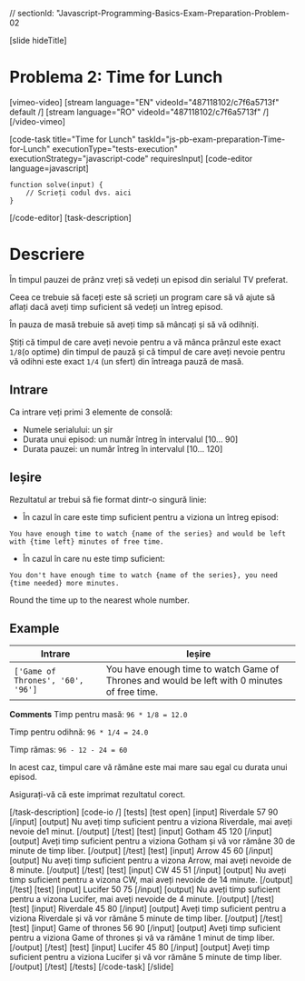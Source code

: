 // sectionId: "Javascript-Programming-Basics-Exam-Preparation-Problem-02

[slide hideTitle]
# Problema 2: Time for Lunch

[vimeo-video]
[stream language="EN" videoId="487118102/c7f6a5713f" default /]
[stream language="RO" videoId="487118102/c7f6a5713f"  /]
[/video-vimeo]



[code-task title="Time for Lunch" taskId="js-pb-exam-preparation-Time-for-Lunch" executionType="tests-execution" executionStrategy="javascript-code" requiresInput]
[code-editor language=javascript]
```
function solve(input) {
	// Scrieți codul dvs. aici
}
```
[/code-editor]
[task-description]
# Descriere
În timpul pauzei de prânz vreți să vedeți un episod din serialul TV preferat. 

Ceea ce trebuie să faceți este să scrieți un program care să vă ajute să aflați dacă aveți timp suficient să vedeți un întreg episod. 

În pauza de masă trebuie să aveți timp să mâncați și să vă odihniți. 

Știți că timpul de care aveți nevoie pentru a vă mânca prânzul este exact `1/8`(o optime) din timpul de pauză și că timpul de care aveți nevoie pentru vă odihni este exact `1/4` (un sfert) din întreaga pauză de masă.


## Intrare
Ca intrare veți primi 3 elemente de consolă:
- Numele serialului: un șir
- Durata unui episod: un număr întreg în intervalul \[10… 90\]
- Durata pauzei: un număr întreg în intervalul \[10… 120\]

## Ieșire
Rezultatul ar trebui să fie format dintr-o singură linie:

- În cazul în care este timp suficient pentru a viziona un întreg episod: 

`You have enough time to watch {name of the series} and would be left with {time left} minutes of free time.`

- În cazul în care nu este timp suficient: 

`You don't have enough time to watch {name of the series}, you need {time needed} more minutes.`

Round the time up to the nearest whole number.

## Example
| **Intrare** | **Ieșire** |
| --- | --- |
|`['Game of Thrones', '60', '96']`| You have enough time to watch Game of Thrones and would be left with 0 minutes of free time.|


**Comments**
Timp pentru masă: `96 * 1/8 = 12.0`

Timp pentru odihnă: `96 * 1/4 = 24.0`

Timp rămas: `96 - 12 - 24 = 60`

In acest caz, timpul care vă rămâne este mai mare sau egal cu durata unui episod.

Asigurați-vă că este imprimat rezultatul corect.

[/task-description]
[code-io /]
[tests]
[test open]
[input]
Riverdale
57
90
[/input]
[output]
Nu aveți timp suficient pentru a viziona Riverdale, mai aveți nevoie de1 minut.
[/output]
[/test]
[test]
[input]
Gotham
45
120
[/input]
[output]
Aveți timp suficient pentru a viziona Gotham și vă vor rămâne 30 de minute de timp liber.
[/output]
[/test]
[test]
[input]
Arrow
45
60
[/input]
[output]
Nu aveți timp suficient pentru a vizona Arrow, mai aveți nevoide de 8 minute.
[/output]
[/test]
[test]
[input]
CW
45
51
[/input]
[output]
Nu aveți timp suficient pentru a vizona CW, mai aveți nevoide de 14 minute.
[/output]
[/test]
[test]
[input]
Lucifer
50
75
[/input]
[output]
Nu aveți timp suficient pentru a vizona Lucifer, mai aveți nevoide de 4 minute.
[/output]
[/test]
[test]
[input]
Riverdale
45
80
[/input]
[output]
Aveți timp suficient pentru a viziona Riverdale și  vă vor rămâne 5 minute de timp liber.
[/output]
[/test]
[test]
[input]
Game of thrones
56
90
[/input]
[output]
Aveți timp suficient pentru a viziona Game of thrones și  vă va rămâne 1 minut de timp liber.
[/output]
[/test]
[test]
[input]
Lucifer
45
80
[/input]
[output]
Aveți timp suficient pentru a viziona Lucifer și vă vor rămâne 5 minute de timp liber.
[/output]
[/test]
[/tests]
[/code-task]
[/slide]